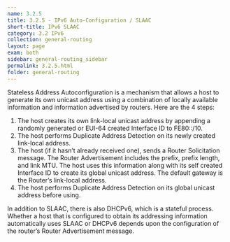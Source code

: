 ```yaml
---
name: 3.2.5
title: 3.2.5 - IPv6 Auto-Configuration / SLAAC
short-title: IPv6 SLAAC
category: 3.2 IPv6
collection: general-routing
layout: page
exam: both
sidebar: general-routing_sidebar
permalink: 3.2.5.html
folder: general-routing
---
```

Stateless Address Autoconfiguration is a mechanism that allows a host to generate its own unicast address using a combination of locally available information and information advertised by routers. Here are the 4 steps:
1. The host creates its own link-local unicast address by appending a randomly generated or EUI-64 created Interface ID to FE80::/10.
2. The host performs Duplicate Address Detection on its newly created link-local address.
3. The host (if it hasn’t already received one), sends a Router Solicitation message. The Router Advertisement includes the prefix, prefix length, and link MTU. The host uses this information along with its self created Interface ID to create its global unicast address. The default gateway is the Router’s link-local address.
4. The host performs Duplicate Address Detection on its global unicast address before using.

In addition to SLAAC, there is also DHCPv6, which is a stateful process. Whether a host that is configured to obtain its addressing information automatically uses SLAAC or DHCPv6 depends upon the configuration of the router’s Router Advertisement message.
